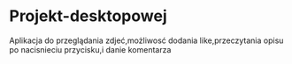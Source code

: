 # Projekt-desktopowej

Aplikacja do przeglądania zdjeć,możliwosć dodania like,przeczytania opisu po nacisnieciu przycisku,i danie komentarza
